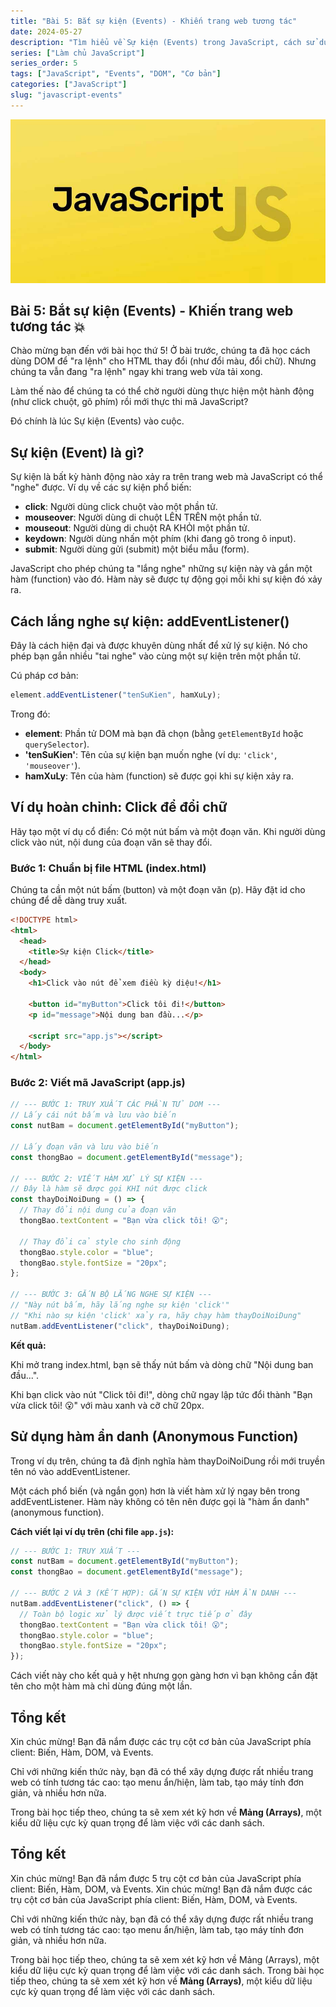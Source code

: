 ```yaml
---
title: "Bài 5: Bắt sự kiện (Events) - Khiến trang web tương tác"
date: 2024-05-27
description: "Tìm hiểu về Sự kiện (Events) trong JavaScript, cách sử dụng addEventListener để bắt các hành động của người dùng như click, mouseover và thực thi mã."
series: ["Làm chủ JavaScript"]
series_order: 5
tags: ["JavaScript", "Events", "DOM", "Cơ bản"]
categories: ["JavaScript"]
slug: "javascript-events"
---
```


![Javascript logo](javascript.png)

## Bài 5: Bắt sự kiện (Events) - Khiến trang web tương tác 💥

Chào mừng bạn đến với bài học thứ 5! Ở bài trước, chúng ta đã học cách dùng DOM để "ra lệnh" cho HTML thay đổi (như đổi màu, đổi chữ). Nhưng chúng ta vẫn đang "ra lệnh" ngay khi trang web vừa tải xong.

Làm thế nào để chúng ta có thể chờ người dùng thực hiện một hành động (như click chuột, gõ phím) rồi mới thực thi mã JavaScript?

Đó chính là lúc Sự kiện (Events) vào cuộc.

## Sự kiện (Event) là gì?

Sự kiện là bất kỳ hành động nào xảy ra trên trang web mà JavaScript có thể "nghe" được.
Ví dụ về các sự kiện phổ biến:

- **click**: Người dùng click chuột vào một phần tử.
- **mouseover**: Người dùng di chuột LÊN TRÊN một phần tử.
- **mouseout**: Người dùng di chuột RA KHỎI một phần tử.
- **keydown**: Người dùng nhấn một phím (khi đang gõ trong ô input).
- **submit**: Người dùng gửi (submit) một biểu mẫu (form).

JavaScript cho phép chúng ta "lắng nghe" những sự kiện này và gắn một hàm (function) vào đó. Hàm này sẽ được tự động gọi mỗi khi sự kiện đó xảy ra.

## Cách lắng nghe sự kiện: addEventListener()

Đây là cách hiện đại và được khuyên dùng nhất để xử lý sự kiện. Nó cho phép bạn gắn nhiều "tai nghe" vào cùng một sự kiện trên một phần tử.

Cú pháp cơ bản:

```javascript
element.addEventListener("tenSuKien", hamXuLy);
```

Trong đó:

- **element**: Phần tử DOM mà bạn đã chọn (bằng `getElementById` hoặc `querySelector`).
- **'tenSuKien'**: Tên của sự kiện bạn muốn nghe (ví dụ: `'click'`, `'mouseover'`).
- **hamXuLy**: Tên của hàm (function) sẽ được gọi khi sự kiện xảy ra.

## Ví dụ hoàn chỉnh: Click để đổi chữ

Hãy tạo một ví dụ cổ điển: Có một nút bấm và một đoạn văn. Khi người dùng click vào nút, nội dung của đoạn văn sẽ thay đổi.

### Bước 1: Chuẩn bị file HTML (index.html)

Chúng ta cần một nút bấm (button) và một đoạn văn (p). Hãy đặt id cho chúng để dễ dàng truy xuất.

```html
<!DOCTYPE html>
<html>
  <head>
    <title>Sự kiện Click</title>
  </head>
  <body>
    <h1>Click vào nút để xem điều kỳ diệu!</h1>

    <button id="myButton">Click tôi đi!</button>
    <p id="message">Nội dung ban đầu...</p>

    <script src="app.js"></script>
  </body>
</html>
```

### Bước 2: Viết mã JavaScript (app.js)

```javascript
// --- BƯỚC 1: TRUY XUẤT CÁC PHẦN TỬ DOM ---
// Lấy cái nút bấm và lưu vào biến
const nutBam = document.getElementById("myButton");

// Lấy đoạn văn và lưu vào biến
const thongBao = document.getElementById("message");

// --- BƯỚC 2: VIẾT HÀM XỬ LÝ SỰ KIỆN ---
// Đây là hàm sẽ được gọi KHI nút được click
const thayDoiNoiDung = () => {
  // Thay đổi nội dung của đoạn văn
  thongBao.textContent = "Bạn vừa click tôi! 😮";

  // Thay đổi cả style cho sinh động
  thongBao.style.color = "blue";
  thongBao.style.fontSize = "20px";
};

// --- BƯỚC 3: GẮN BỘ LẮNG NGHE SỰ KIỆN ---
// "Này nút bấm, hãy lắng nghe sự kiện 'click'"
// "Khi nào sự kiện 'click' xảy ra, hãy chạy hàm thayDoiNoiDung"
nutBam.addEventListener("click", thayDoiNoiDung);
```

**Kết quả:**

Khi mở trang index.html, bạn sẽ thấy nút bấm và dòng chữ "Nội dung ban đầu...".

Khi bạn click vào nút "Click tôi đi!", dòng chữ ngay lập tức đổi thành "Bạn vừa click tôi! 😮" với màu xanh và cỡ chữ 20px.

## Sử dụng hàm ẩn danh (Anonymous Function)

Trong ví dụ trên, chúng ta đã định nghĩa hàm thayDoiNoiDung rồi mới truyền tên nó vào addEventListener.

Một cách phổ biến (và ngắn gọn) hơn là viết hàm xử lý ngay bên trong addEventListener. Hàm này không có tên nên được gọi là "hàm ẩn danh" (anonymous function).

**Cách viết lại ví dụ trên (chỉ file `app.js`):**

```javascript
// --- BƯỚC 1: TRUY XUẤT ---
const nutBam = document.getElementById("myButton");
const thongBao = document.getElementById("message");

// --- BƯỚC 2 VÀ 3 (KẾT HỢP): GẮN SỰ KIỆN VỚI HÀM ẨN DANH ---
nutBam.addEventListener("click", () => {
  // Toàn bộ logic xử lý được viết trực tiếp ở đây
  thongBao.textContent = "Bạn vừa click tôi! 😮";
  thongBao.style.color = "blue";
  thongBao.style.fontSize = "20px";
});
```

Cách viết này cho kết quả y hệt nhưng gọn gàng hơn vì bạn không cần đặt tên cho một hàm mà chỉ dùng đúng một lần.

## Tổng kết

Xin chúc mừng! Bạn đã nắm được các trụ cột cơ bản của JavaScript phía client: Biến, Hàm, DOM, và Events.

Chỉ với những kiến thức này, bạn đã có thể xây dựng được rất nhiều trang web có tính tương tác cao: tạo menu ẩn/hiện, làm tab, tạo máy tính đơn giản, và nhiều hơn nữa.

Trong bài học tiếp theo, chúng ta sẽ xem xét kỹ hơn về **Mảng (Arrays)**, một kiểu dữ liệu cực kỳ quan trọng để làm việc với các danh sách.

## Tổng kết

Xin chúc mừng! Bạn đã nắm được 5 trụ cột cơ bản của JavaScript phía client: Biến, Hàm, DOM, và Events.
Xin chúc mừng! Bạn đã nắm được các trụ cột cơ bản của JavaScript phía client: Biến, Hàm, DOM, và Events.

Chỉ với những kiến thức này, bạn đã có thể xây dựng được rất nhiều trang web có tính tương tác cao: tạo menu ẩn/hiện, làm tab, tạo máy tính đơn giản, và nhiều hơn nữa.

Trong bài học tiếp theo, chúng ta sẽ xem xét kỹ hơn về Mảng (Arrays), một kiểu dữ liệu cực kỳ quan trọng để làm việc với các danh sách.
Trong bài học tiếp theo, chúng ta sẽ xem xét kỹ hơn về **Mảng (Arrays)**, một kiểu dữ liệu cực kỳ quan trọng để làm việc với các danh sách.
